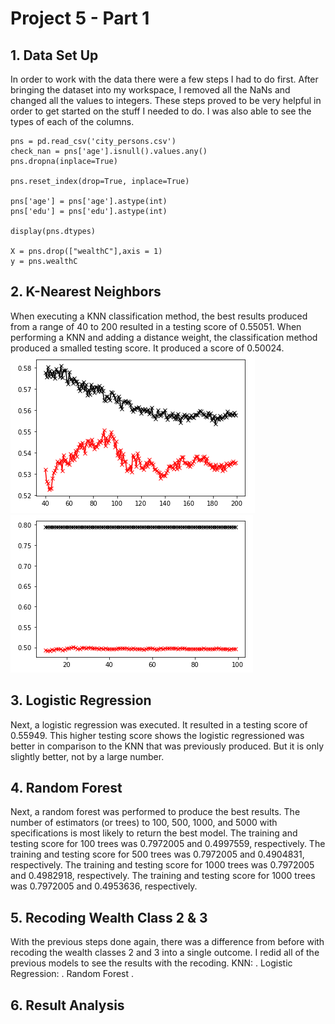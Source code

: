 # Project 5 - Part 1

## 1. Data Set Up
In order to work with the data there were a few steps I had to do first. After bringing the dataset into my workspace, I removed all the NaNs and changed all the values to integers. These steps proved to be very helpful in order to get started on the stuff I needed to do. I was also able to see the types of each of the columns.
```
pns = pd.read_csv('city_persons.csv')
check_nan = pns['age'].isnull().values.any()
pns.dropna(inplace=True)

pns.reset_index(drop=True, inplace=True)

pns['age'] = pns['age'].astype(int)
pns['edu'] = pns['edu'].astype(int)

display(pns.dtypes)

X = pns.drop(["wealthC"],axis = 1)
y = pns.wealthC
```

## 2. K-Nearest Neighbors
When executing a KNN classification method, the best results produced from a range of 40 to 200 resulted in a testing score of 0.55051. When performing a KNN and adding a distance weight, the classification method produced a smalled testing score. It produced a score of 0.50024. 
![](KNNnoD.PNG) ![](KNNwD.PNG)

## 3. Logistic Regression
Next, a logistic regression was executed. It resulted in a testing score of 0.55949. This higher testing score shows the logistic regressioned was better in comparison to the KNN that was previously produced. But it is only slightly better, not by a large number. 

## 4. Random Forest
Next, a random forest was performed to produce the best results. The number of estimators (or trees) to 100, 500, 1000, and 5000 with specifications is most likely to return the best model. The training and testing score for 100 trees was 0.7972005 and 0.4997559, respectively. The training and testing score for 500 trees was 0.7972005 and 0.4904831, respectively. The training and testing score for 1000 trees was 0.7972005 and 0.4982918, respectively. The training and testing score for 1000 trees was 0.7972005 and 0.4953636, respectively.

## 5. Recoding Wealth Class 2 & 3
With the previous steps done again, there was a difference from before with recoding the wealth classes 2 and 3 into a single outcome. I redid all of the previous models to see the results with the recoding. KNN: . Logistic Regression: . Random Forest . 

## 6. Result Analysis
